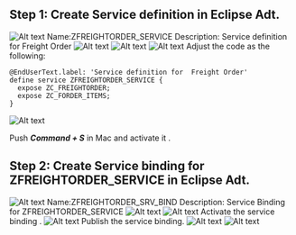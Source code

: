 

## Step 1: Create Service definition in Eclipse Adt.
![Alt text](image.png)
Name:ZFREIGHTORDER_SERVICE
Description: Service definition for  Freight Order
![Alt text](image-1.png)
![Alt text](image-2.png)
![Alt text](image-3.png)
Adjust the code as the following:
```
@EndUserText.label: 'Service definition for  Freight Order'
define service ZFREIGHTORDER_SERVICE {
  expose ZC_FREIGHTORDER;
  expose ZC_FORDER_ITEMS;
}
```
![Alt text](image-4.png)

Push ***Command + S*** in Mac and activate it .

## Step 2: Create Service binding for ZFREIGHTORDER_SERVICE in Eclipse Adt.
![Alt text](image-5.png)
Name:ZFREIGHTORDER_SRV_BIND
Description: Service Binding for ZFREIGHTORDER_SERVICE
![Alt text](image-11.png)
![Alt text](image-7.png)
Activate the service binding .
![Alt text](image-8.png)
Publish the service binding.
![Alt text](image-9.png)
![Alt text](image-10.png)





